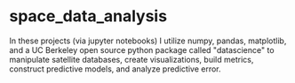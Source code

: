 # space_data_analysis
In these projects (via jupyter notebooks) I utilize numpy, pandas, matplotlib, and a UC Berkeley open source python package called "datascience" to manipulate satellite databases, create visualizations, build metrics, construct predictive models, and analyze predictive error.
